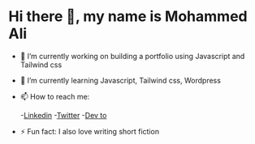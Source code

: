 # Hi there 👋, my name is Mohammed Ali



- 🔭 I’m currently working on building a portfolio using Javascript and Tailwind css
- 🌱 I’m currently learning Javascript, Tailwind css, Wordpress

- 📫 How to reach me: 
  
  -[Linkedin](https://www.linkedin.com/in/mohammed-elmi-393250203/)
  -[Twitter](https://twitter.com/ElmiMoahmmed)
  -[Dev to](https://dev.to/admiracod)
  
- ⚡ Fun fact: I also love writing short fiction

